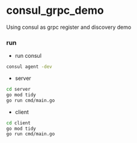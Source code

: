 # consul_grpc_demo
Using consul as grpc register and discovery demo

### run
* run consul

```bash
consul agent -dev
```
   

* server

```bash
cd server
go mod tidy
go run cmd/main.go
```

    
  
* client 

```bash
cd client
go mod tidy
go run cmd/main.go
```

    
